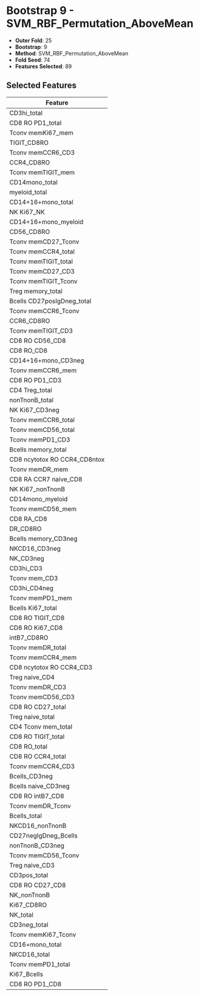 # Bootstrap 9 - SVM_RBF_Permutation_AboveMean

- **Outer Fold**: 25
- **Bootstrap**: 9
- **Method**: SVM_RBF_Permutation_AboveMean
- **Fold Seed**: 74
- **Features Selected**: 89

## Selected Features

| Feature |
|---------|
| CD3hi_total |
| CD8 RO PD1_total |
| Tconv memKi67_mem |
| TIGIT_CD8RO |
| Tconv memCCR6_CD3 |
| CCR4_CD8RO |
| Tconv memTIGIT_mem |
| CD14mono_total |
| myeloid_total |
| CD14+16+mono_total |
| NK Ki67_NK |
| CD14+16+mono_myeloid |
| CD56_CD8RO |
| Tconv memCD27_Tconv |
| Tconv memCCR4_total |
| Tconv memTIGIT_total |
| Tconv memCD27_CD3 |
| Tconv memTIGIT_Tconv |
| Treg memory_total |
| Bcells CD27posIgDneg_total |
| Tconv memCCR6_Tconv |
| CCR6_CD8RO |
| Tconv memTIGIT_CD3 |
| CD8 RO CD56_CD8 |
| CD8 RO_CD8 |
| CD14+16+mono_CD3neg |
| Tconv memCCR6_mem |
| CD8 RO PD1_CD3 |
| CD4 Treg_total |
| nonTnonB_total |
| NK Ki67_CD3neg |
| Tconv memCCR6_total |
| Tconv memCD56_total |
| Tconv memPD1_CD3 |
| Bcells memory_total |
| CD8 ncytotox RO CCR4_CD8ntox |
| Tconv memDR_mem |
| CD8 RA CCR7 naive_CD8 |
| NK Ki67_nonTnonB |
| CD14mono_myeloid |
| Tconv memCD56_mem |
| CD8 RA_CD8 |
| DR_CD8RO |
| Bcells memory_CD3neg |
| NKCD16_CD3neg |
| NK_CD3neg |
| CD3hi_CD3 |
| Tconv mem_CD3 |
| CD3hi_CD4neg |
| Tconv memPD1_mem |
| Bcells Ki67_total |
| CD8 RO TIGIT_CD8 |
| CD8 RO Ki67_CD8 |
| intB7_CD8RO |
| Tconv memDR_total |
| Tconv memCCR4_mem |
| CD8 ncytotox RO CCR4_CD3 |
| Treg naive_CD4 |
| Tconv memDR_CD3 |
| Tconv memCD56_CD3 |
| CD8 RO CD27_total |
| Treg naive_total |
| CD4 Tconv mem_total |
| CD8 RO TIGIT_total |
| CD8 RO_total |
| CD8 RO CCR4_total |
| Tconv memCCR4_CD3 |
| Bcells_CD3neg |
| Bcells naive_CD3neg |
| CD8 RO intB7_CD8 |
| Tconv memDR_Tconv |
| Bcells_total |
| NKCD16_nonTnonB |
| CD27negIgDneg_Bcells |
| nonTnonB_CD3neg |
| Tconv memCD56_Tconv |
| Treg naive_CD3 |
| CD3pos_total |
| CD8 RO CD27_CD8 |
| NK_nonTnonB |
| Ki67_CD8RO |
| NK_total |
| CD3neg_total |
| Tconv memKi67_Tconv |
| CD16+mono_total |
| NKCD16_total |
| Tconv memPD1_total |
| Ki67_Bcells |
| CD8 RO PD1_CD8 |
